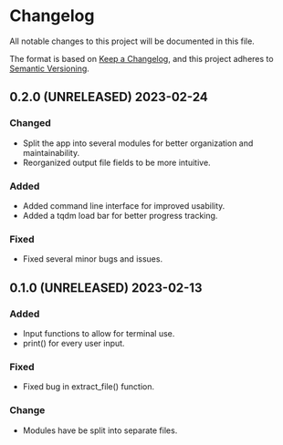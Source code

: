 # Changelog

All notable changes to this project will be documented in this file.

The format is based on [Keep a Changelog](https://keepachangelog.com/en/1.0.0/),
and this project adheres to [Semantic Versioning](https://semver.org/spec/v2.0.0.html).

## 0.2.0 (UNRELEASED) 2023-02-24
### Changed
+ Split the app into several modules for better organization and maintainability.
+ Reorganized output file fields to be more intuitive.

### Added
+ Added command line interface for improved usability.
+ Added a tqdm load bar for better progress tracking.

### Fixed
+ Fixed several minor bugs and issues.

## 0.1.0 (UNRELEASED) 2023-02-13
### Added
+ Input functions to allow for terminal use.
+ print() for every user input.

### Fixed
+ Fixed bug in extract_file() function.

### Change
+ Modules have be split into separate files.

